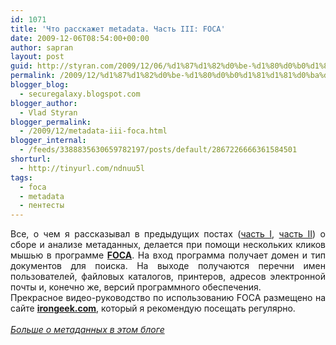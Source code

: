 ```yaml
---
id: 1071
title: 'Что расскажет metadata. Часть III: FOCA'
date: 2009-12-06T08:54:00+00:00
author: sapran
layout: post
guid: http://styran.com/2009/12/06/%d1%87%d1%82%d0%be-%d1%80%d0%b0%d1%81%d1%81%d0%ba%d0%b0%d0%b6%d0%b5%d1%82-metadata-%d1%87%d0%b0%d1%81%d1%82%d1%8c-iii-foca/
permalink: /2009/12/%d1%87%d1%82%d0%be-%d1%80%d0%b0%d1%81%d1%81%d0%ba%d0%b0%d0%b6%d0%b5%d1%82-metadata-%d1%87%d0%b0%d1%81%d1%82%d1%8c-iii-foca/
blogger_blog:
  - securegalaxy.blogspot.com
blogger_author:
  - Vlad Styran
blogger_permalink:
  - /2009/12/metadata-iii-foca.html
blogger_internal:
  - /feeds/3388835630659782197/posts/default/2867226666361584501
shorturl:
  - http://tinyurl.com/ndnuu5l
tags:
  - foca
  - metadata
  - пентесты
---
```

<div dir="ltr" style="text-align: left;">
  <div style="text-align: justify;">
    Все, о чем я рассказывал в предыдущих постах (<a href="http://securegalaxy.blogspot.com/2009/11/metadata-i.html">часть&nbsp;I</a>, <a href="http://securegalaxy.blogspot.com/2009/11/metadata-ii_26.html">часть&nbsp;II</a>) о сборе и анализе метаданных, делается при помощи нескольких кликов мышью в программе <a href="http://www.informatica64.com/downloadfoca/"><b>FOCA</b></a>. На вход программа получает домен и тип документов для поиска. На выходе получаются перечни имен пользователей, файловых каталогов, принтеров, адресов электронной почты и, конечно же, версий программного обеспечения.
  </div>
  
  <div style="text-align: justify;">
  </div>
  
  <div style="text-align: justify;">
    Прекрасное видео-руководство по использованию FOCA размещено на сайте&nbsp;<b><a href="http://www.irongeek.com/i.php?page=videos/using-foca-to-collect-metadata-about-an-organization">irongeek.com</a><span style="font-weight: normal;">, который я&nbsp;рекомендую&nbsp;посещать регулярно.</span></b>
  </div>
  
  <div style="text-align: justify;">
    <b><span style="font-weight: normal;"><br /></span></b>
  </div>
  
  <div style="text-align: justify;">
    <a href="http://securegalaxy.blogspot.com/search/label/metadata"><i>Больше о метаданных в этом блоге</i></a>
  </div>
</div>

<div class="addtoany_share_save_container addtoany_content_bottom">
  <div class="a2a_kit a2a_kit_size_32 addtoany_list a2a_target" id="wpa2a_70">
    <a class="a2a_button_facebook" href="http://www.addtoany.com/add_to/facebook?linkurl=https%3A%2F%2Fblog.styran.com%2F2009%2F12%2F%25d1%2587%25d1%2582%25d0%25be-%25d1%2580%25d0%25b0%25d1%2581%25d1%2581%25d0%25ba%25d0%25b0%25d0%25b6%25d0%25b5%25d1%2582-metadata-%25d1%2587%25d0%25b0%25d1%2581%25d1%2582%25d1%258c-iii-foca%2F&linkname=%D0%A7%D1%82%D0%BE%20%D1%80%D0%B0%D1%81%D1%81%D0%BA%D0%B0%D0%B6%D0%B5%D1%82%20metadata.%20%D0%A7%D0%B0%D1%81%D1%82%D1%8C%20III%3A%20FOCA" title="Facebook" rel="nofollow" target="_blank"></a><a class="a2a_button_twitter" href="http://www.addtoany.com/add_to/twitter?linkurl=https%3A%2F%2Fblog.styran.com%2F2009%2F12%2F%25d1%2587%25d1%2582%25d0%25be-%25d1%2580%25d0%25b0%25d1%2581%25d1%2581%25d0%25ba%25d0%25b0%25d0%25b6%25d0%25b5%25d1%2582-metadata-%25d1%2587%25d0%25b0%25d1%2581%25d1%2582%25d1%258c-iii-foca%2F&linkname=%D0%A7%D1%82%D0%BE%20%D1%80%D0%B0%D1%81%D1%81%D0%BA%D0%B0%D0%B6%D0%B5%D1%82%20metadata.%20%D0%A7%D0%B0%D1%81%D1%82%D1%8C%20III%3A%20FOCA" title="Twitter" rel="nofollow" target="_blank"></a><a class="a2a_button_google_plus" href="http://www.addtoany.com/add_to/google_plus?linkurl=https%3A%2F%2Fblog.styran.com%2F2009%2F12%2F%25d1%2587%25d1%2582%25d0%25be-%25d1%2580%25d0%25b0%25d1%2581%25d1%2581%25d0%25ba%25d0%25b0%25d0%25b6%25d0%25b5%25d1%2582-metadata-%25d1%2587%25d0%25b0%25d1%2581%25d1%2582%25d1%258c-iii-foca%2F&linkname=%D0%A7%D1%82%D0%BE%20%D1%80%D0%B0%D1%81%D1%81%D0%BA%D0%B0%D0%B6%D0%B5%D1%82%20metadata.%20%D0%A7%D0%B0%D1%81%D1%82%D1%8C%20III%3A%20FOCA" title="Google+" rel="nofollow" target="_blank"></a><a class="a2a_button_linkedin" href="http://www.addtoany.com/add_to/linkedin?linkurl=https%3A%2F%2Fblog.styran.com%2F2009%2F12%2F%25d1%2587%25d1%2582%25d0%25be-%25d1%2580%25d0%25b0%25d1%2581%25d1%2581%25d0%25ba%25d0%25b0%25d0%25b6%25d0%25b5%25d1%2582-metadata-%25d1%2587%25d0%25b0%25d1%2581%25d1%2582%25d1%258c-iii-foca%2F&linkname=%D0%A7%D1%82%D0%BE%20%D1%80%D0%B0%D1%81%D1%81%D0%BA%D0%B0%D0%B6%D0%B5%D1%82%20metadata.%20%D0%A7%D0%B0%D1%81%D1%82%D1%8C%20III%3A%20FOCA" title="LinkedIn" rel="nofollow" target="_blank"></a><a class="a2a_dd addtoany_share_save" href="https://www.addtoany.com/share"></a>
  </div>
</div>